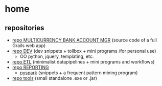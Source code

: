 # home

## repositories
* [repo MULTICURRENCY BANK ACCOUNT MGR](https://github.com/a-moscatelli/webapp_multiccy_acctmgmt/) (source code of a full Grails web app)
* [repo DEV](https://github.com/a-moscatelli/DEV) (dev snippets + tollbox + mini programs /for personal use)
  * OO python, jquery, templating, etc.
* [repo ETL](https://github.com/a-moscatelli/ETL) (minimalist datapipelines + mini programs and workflows)
* [repo REPORTING](https://github.com/a-moscatelli/REPORTING)
  * [pyspark](https://github.com/a-moscatelli/pyspark) (snippets + a frequent pattern mining program)
* [repo tools](https://github.com/a-moscatelli/tools) (small standalone .exe or .jar)

